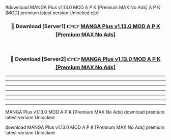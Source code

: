 #download MANGA Plus v1.13.0 MOD A P K [Premium MAX No Ads]  A P K [MOD] premium latest version Unlocked cjtel 



<div align="center">
<h3>🔴 Download [Server1] 👉👉 <a href="https://apkdownload2.web.app/">MANGA Plus v1.13.0 MOD A P K [Premium MAX No Ads] </a></h3><br>

<h3>🔴 Download [Server2] 👉👉 <a href="https://apkdownload2.web.app/">MANGA Plus v1.13.0 MOD A P K [Premium MAX No Ads] </a></h3>
</div>





----------------------------------------------------------

----------------------------------------------------------

----------------------------------------------------------

----------------------------------------------------------

----------------------------------------------------------

----------------------------------------------------------

----------------------------------------------------------

MANGA Plus v1.13.0 MOD A P K [Premium MAX No Ads]  download premium latest version Unlocked

download MANGA Plus v1.13.0 MOD A P K [Premium MAX No Ads]  premium latest version Unlocked
